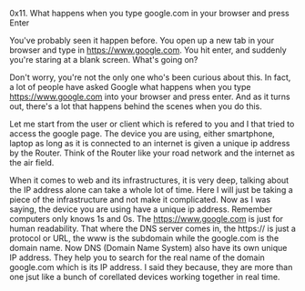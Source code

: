 0x11. What happens when you type google.com in your browser and press Enter


You've probably seen it happen before. You open up a new tab in your browser and type in https://www.google.com. You hit enter, and suddenly you're staring at a blank screen. What's going on?

Don't worry, you're not the only one who's been curious about this. In fact, a lot of people have asked Google what happens when you type https://www.google.com into your browser and press enter. And as it turns out, there's a lot that happens behind the scenes when you do this.

Let me start from the user or client which is refered to you and I that tried to access the google page. The device you are using, either smartphone, laptop as long as it is connected to an internet is given a unique ip address by the Router. Think of the Router like your road network and the internet as the air field.

When it comes to web and its infrastructures, it is very deep, talking about the IP address alone can take a whole lot of time. Here I will just be taking a piece of the infrastructure and not make it complicated. Now as I was saying, the device you are using have a unique ip address. Remember computers only knows 1s and 0s. The https://www.google.com is just for human readability. That where the DNS server comes in, the https:// is just a protocol or URL, the www is the subdomain while the google.com is the domain name. Now DNS (Domain Name System) also have its own unique IP address. They help you to search for the real name of the domain google.com which is its IP address. I said they because, they are more than one jsut like a bunch of corellated devices working together in real time.

